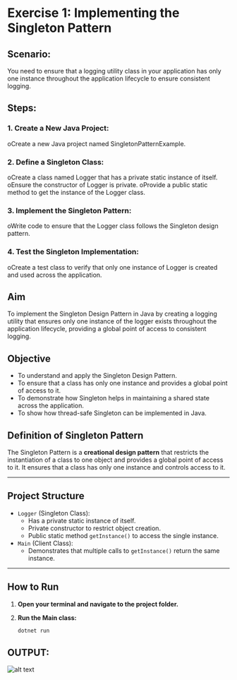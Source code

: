 # Exercise 1: Implementing the Singleton Pattern

## Scenario: 
You need to ensure that a logging utility class in your application has only one instance throughout the application lifecycle to ensure consistent logging.
## Steps:
### 1. Create a New Java Project:
oCreate a new Java project named SingletonPatternExample.
### 2. Define a Singleton Class:
oCreate a class named Logger that has a private static instance of itself.
oEnsure the constructor of Logger is private.
oProvide a public static method to get the instance of the Logger class.
### 3. Implement the Singleton Pattern:
oWrite code to ensure that the Logger class follows the Singleton design pattern.
### 4. Test the Singleton Implementation:
oCreate a test class to verify that only one instance of Logger is created and used across the application.

## Aim
To implement the Singleton Design Pattern in Java by creating a logging utility that ensures only one instance of the logger exists throughout the application lifecycle, providing a global point of access to consistent logging.

## Objective
- To understand and apply the Singleton Design Pattern.
- To ensure that a class has only one instance and provides a global point of access to it.
- To demonstrate how Singleton helps in maintaining a shared state across the application.
- To show how thread-safe Singleton can be implemented in Java.

## Definition of Singleton Pattern
The Singleton Pattern is a **creational design pattern** that restricts the instantiation of a class to one object and provides a global point of access to it. It ensures that a class has only one instance and controls access to it.

---

## Project Structure
- `Logger` (Singleton Class): 
  - Has a private static instance of itself.
  - Private constructor to restrict object creation.
  - Public static method `getInstance()` to access the single instance.
- `Main` (Client Class): 
  - Demonstrates that multiple calls to `getInstance()` return the same instance.

---

## How to Run

1. **Open your terminal and navigate to the project folder.**

2. **Run the Main class:**
   ```bash
   dotnet run

## OUTPUT:
![alt text](image.png)









